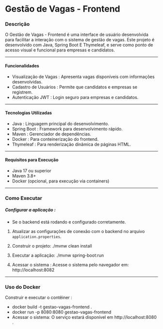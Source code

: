 # Gestão de Vagas - Frontend

### Descrição
O Gestão de Vagas - Frontend é uma interface de usuário desenvolvida para facilitar a interação com o sistema de gestão de vagas. Este projeto é desenvolvido com Java, Spring Boot E Thymeleaf, e serve como ponto de acesso visual e funcional para empresas e candidatos.

--------------

#### Funcionalidades

- Visualização de Vagas : Apresenta vagas disponíveis com informações desenvolvidas.
- Cadastro de Usuários : Permite que candidatos e empresas se registrem.
- Autenticação JWT : Login seguro para empresas e candidatos.

------------

#### Tecnologias Utilizadas

- Java : Linguagem principal do desenvolvimento.
- Spring Boot : Framework para desenvolvimento rápido.
- Maven : Gerenciador de dependências.
- Docker : Para conteinerização do frontend.
- Thymeleaf : Para renderização dinâmica de páginas HTML.

-------------

#### Requisitos para Execução

- Java 17 ou superior
- Maven 3.8+
- Docker (opcional, para execução via containers)

---------------

### Como Executar

##### Configurar a aplicação :

- Se o backend está rodando e configurado corretamente.
1. Atualizar as configurações de conexão com o backend no arquivo ``application.properties``.

2. Construir o projeto:
    ./mvnw clean install

3. Executar a aplicação:
    ./mvnw spring-boot:run

4. Acessar o sistema : Acesse o sistema pelo navegador em: http://localhost:8082

----------------

### Uso do Docker

 Construir e executar o contêiner :

- docker build -t gestao-vagas-frontend .
- docker run -p 8080:8080 gestao-vagas-frontend
- Acessar o sistema: O serviço estará disponível em http://localhost:8080 .

